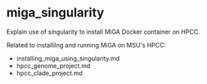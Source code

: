 # miga_singularity

Explain use of singularity to install MiGA Docker container on HPCC.

Related to installilng and running MiGA on MSU's HPCC:
- installing_miga_using_singularity.md
- hpcc_genome_project.md
- hpcc_clade_project.md

